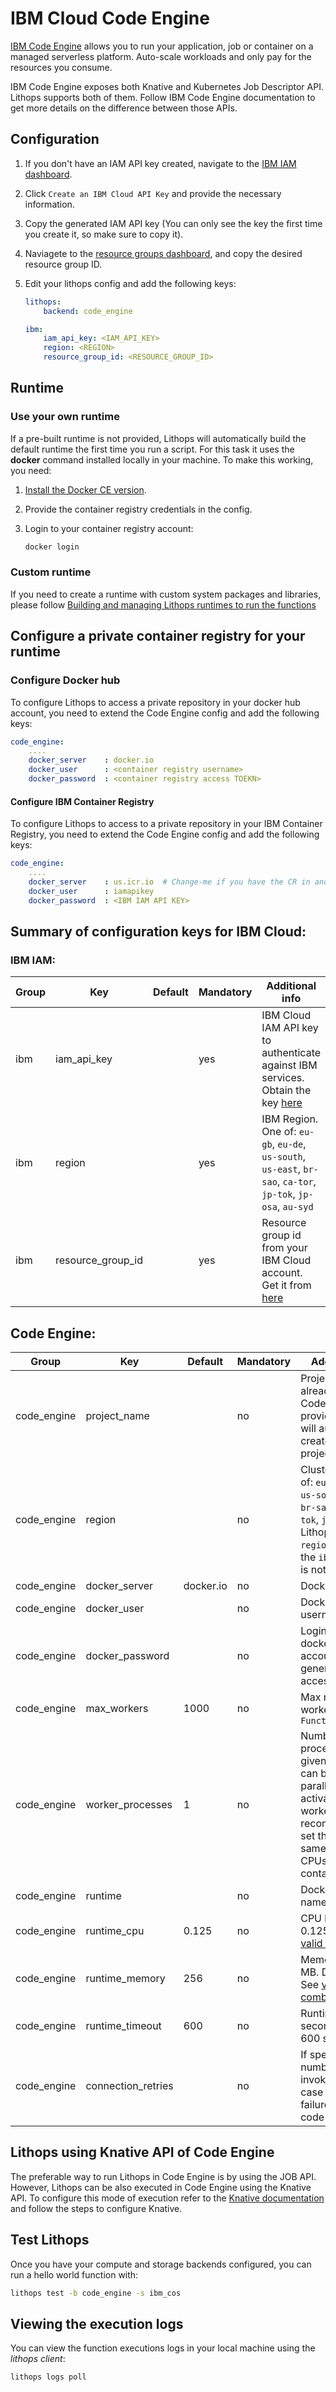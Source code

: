 # IBM Cloud Code Engine

[IBM Code Engine](https://cloud.ibm.com/codeengine/overview) allows you to run your application, job or container on a managed serverless platform. Auto-scale workloads and only pay for the resources you consume.

IBM Code Engine exposes both Knative and Kubernetes Job Descriptor API. Lithops supports both of them. Follow IBM Code Engine documentation to get more details on the difference between those APIs.


## Configuration

1. If you don't have an IAM API key created, navigate to the [IBM IAM dashboard](https://cloud.ibm.com/iam/apikeys).

2. Click `Create an IBM Cloud API Key` and provide the necessary information.

3. Copy the generated IAM API key (You can only see the key the first time you create it, so make sure to copy it).

4. Naviagete to the [resource groups dashboard](https://cloud.ibm.com/account/resource-groups), and copy the desired resource group ID.

5. Edit your lithops config and add the following keys:

    ```yaml
    lithops:
        backend: code_engine

    ibm:
        iam_api_key: <IAM_API_KEY>
        region: <REGION>
        resource_group_id: <RESOURCE_GROUP_ID>
    ```

## Runtime

### Use your own runtime
If a pre-built runtime is not provided, Lithops will automatically build the default runtime the first time you run a script. For this task it uses the **docker** command installed locally in your machine. To make this working, you need:

1. [Install the Docker CE version](https://docs.docker.com/get-docker/).

2. Provide the container registry credentials in the config.

3. Login to your container registry account:
   ```bash
   docker login
   ```

### Custom runtime

If you need to create a runtime with custom system packages and libraries, please follow [Building and managing Lithops runtimes to run the functions](https://github.com/lithops-cloud/lithops/tree/master/runtime/code_engine)


## Configure a private container registry for your runtime

### Configure Docker hub
To configure Lithops to access a private repository in your docker hub account, you need to extend the Code Engine config and add the following keys:

```yaml
code_engine:
    ....
    docker_server    : docker.io
    docker_user      : <container registry username>
    docker_password  : <container registry access TOEKN>
```

#### Configure IBM Container Registry
To configure Lithops to access to a private repository in your IBM Container Registry, you need to extend the Code Engine config and add the following keys:

```yaml
code_engine:
    ....
    docker_server    : us.icr.io  # Change-me if you have the CR in another region
    docker_user      : iamapikey
    docker_password  : <IBM IAM API KEY>
```


## Summary of configuration keys for IBM Cloud:

### IBM IAM:

|Group|Key|Default|Mandatory|Additional info|
|---|---|---|---|---|
|ibm | iam_api_key | |yes | IBM Cloud IAM API key to authenticate against IBM services. Obtain the key [here](https://cloud.ibm.com/iam/apikeys) |
|ibm | region | |yes | IBM Region.  One of: `eu-gb`, `eu-de`, `us-south`, `us-east`, `br-sao`, `ca-tor`, `jp-tok`, `jp-osa`, `au-syd` |
|ibm | resource_group_id | | yes | Resource group id from your IBM Cloud account. Get it from [here](https://cloud.ibm.com/account/resource-groups) |

## Code Engine:

|Group|Key|Default|Mandatory|Additional info|
|---|---|---|---|---|
|code_engine | project_name |  |no | Project name that already exists in Code Engine. If not provided lithops will automatically create a new project|
|code_engine | region |  | no | Cluster region. One of: `eu-gb`, `eu-de`, `us-south`, `us-east`, `br-sao`, `ca-tor`, `jp-tok`, `jp-osa`, `au-syd`. Lithops will use the `region` set under the `ibm` section if it is not set here |
|code_engine | docker_server | docker.io |no | Docker server URL |
|code_engine | docker_user | |no | Docker hub username |
|code_engine | docker_password | |no | Login to your docker hub account and generate a new access token [here](https://hub.docker.com/settings/security)|
|code_engine | max_workers | 1000 | no | Max number of workers per `FunctionExecutor()`|
|code_engine | worker_processes | 1 | no | Number of Lithops processes within a given worker. This can be used to parallelize function activations within a worker. It is recommendable to set this value to the same number of CPUs of the container. |
|code_engine | runtime |  |no | Docker image name.|
|code_engine | runtime_cpu | 0.125 |no | CPU limit. Default 0.125vCPU. See [valid combinations](https://cloud.ibm.com/docs/codeengine?topic=codeengine-mem-cpu-combo) |
|code_engine | runtime_memory | 256 |no | Memory limit in MB. Default 256Mi. See [valid combinations](https://cloud.ibm.com/docs/codeengine?topic=codeengine-mem-cpu-combo) |
|code_engine | runtime_timeout | 600 |no | Runtime timeout in seconds. Default 600 seconds |
|code_engine | connection_retries | |no | If specified, number of job invoke retries in case of connection failure with error code 500 |


## Lithops using Knative API of Code Engine

The preferable way to run Lithops in Code Engine is by using the JOB API. However, Lithops can be also executed in Code Engine using the Knative API. To configure this mode of execution refer to the [Knative documentation](https://github.com/lithops-cloud/lithops/blob/master/config/compute/knative.md#configuration) and follow the steps to configure Knative.


## Test Lithops

Once you have your compute and storage backends configured, you can run a hello world function with:

```bash
lithops test -b code_engine -s ibm_cos
```

## Viewing the execution logs

You can view the function executions logs in your local machine using the *lithops client*:

```bash
lithops logs poll
```

